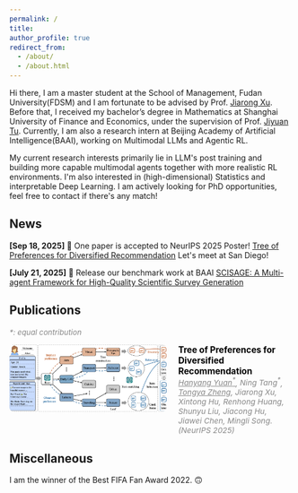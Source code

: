 ```yaml
---
permalink: /
title: 
author_profile: true
redirect_from: 
  - /about/
  - /about.html
---
```


Hi there, I am a master student at the School of Management, Fudan University(FDSM) and I am fortunate to be advised by Prof. [Jiarong Xu](https://galina0217.github.io/). Before that, I received my bachelor’s degree in Mathematics at Shanghai University of Finance and Economics, under the supervision of Prof. [Jiyuan Tu](https://ins.sjtu.edu.cn/peoples/tujiyuan). Currently, I am also a research intern at Beijing Academy of Artificial Intelligence(BAAI), working on Multimodal LLMs and Agentic RL.

My current research interests primarily lie in LLM's post training and building more capable multimodal agents together with more realistic RL environments. I'm also interested in (high-dimensional) Statistics and interpretable Deep Learning. I am actively looking for PhD opportunities, feel free to contact if there's any match!

## News
**[Sep 18, 2025]** 🎉 One paper is accepted to NeurIPS 2025 Poster! [Tree of Preferences for Diversified Recommendation](https://neurips.cc/virtual/2025/poster/118613) Let's meet at San Diego!

**[July 21, 2025]** 🎉 Release our benchmark work at BAAI [SCISAGE: A Multi-agent Framework for High-Quality Scientific Survey Generation](https://arxiv.org/abs/2506.12689)

## Publications
<span style="font-size:0.95em; color:#888; font-style:italic;">*: equal contribution</span>
<div style="display: flex; align-items: flex-start; margin-bottom: 2em;">
  <img src="/images/TPRec.png" alt="主图" style="width: 280px; height: 120px; object-fit: cover; border-radius: 8px; margin-right: 1.5em;">
    <div>
      <a href="https://neurips.cc/virtual/2025/poster/118613" target="_blank" style="font-weight: bold; font-size: 1.1em; text-decoration: none; color: #000;">Tree of Preferences for Diversified Recommendation</a><br>
        <span style="color: #888; font-style: italic; font-size: 0.98em;">
          <a href="https://scholar.google.com/citations?user=8jifRbkAAAAJ&hl=en" style="text-decoration:underline; color:#888;">Hanyang Yuan<sup>*</sup></a>, 
          <span style="color:#888;">Ning Tang<sup>*</sup></span>, 
          <a href="https://doujiang-zheng.github.io/" style="text-decoration:underline; color:#888;">Tongya Zheng</a>, Jiarong Xu, Xintong Hu, Renhong Huang, Shunyu Liu, Jiacong Hu, Jiawei Chen, Mingli Song. (NeurIPS 2025)
        </span><br>
    </div>
</div>

## Miscellaneous
I am the winner of the Best FIFA Fan Award 2022. 🙃 